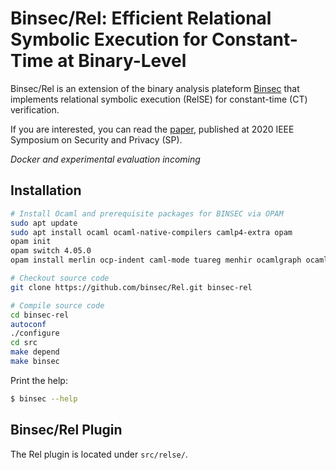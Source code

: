 # Binsec/Rel: Efficient Relational Symbolic Execution for Constant-Time at Binary-Level
Binsec/Rel is an extension of the binary analysis plateform
[Binsec](https://github.com/binsec/binsec) that implements relational
symbolic execution (RelSE) for constant-time (CT) verification.

If you are interested, you can read the
[paper](https://binsec.github.io/assets/publications/papers/2020-sp.pdf),
published at 2020 IEEE Symposium on Security and Privacy (SP).

*Docker and experimental evaluation incoming*

## Installation
``` bash
# Install Ocaml and prerequisite packages for BINSEC via OPAM
sudo apt update
sudo apt install ocaml ocaml-native-compilers camlp4-extra opam
opam init
opam switch 4.05.0
opam install merlin ocp-indent caml-mode tuareg menhir ocamlgraph ocamlfind piqi zmq.5.0.0 zarith llvm.6.0.0

# Checkout source code
git clone https://github.com/binsec/Rel.git binsec-rel

# Compile source code
cd binsec-rel
autoconf
./configure
cd src
make depend
make binsec
```

Print the help:
``` bash
$ binsec --help
```

## Binsec/Rel Plugin
The Rel plugin is located under `src/relse/`.
